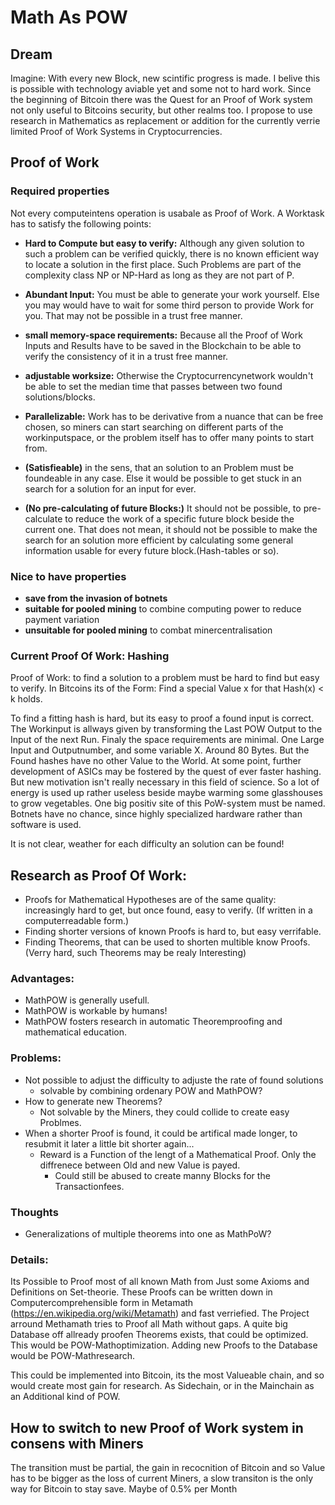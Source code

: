 # Math As POW

## Dream
Imagine: With every new Block, new scintific progress is made. I belive this is possible with technology aviable yet and some not to hard work. Since the beginning of Bitcoin there was the Quest for an Proof of Work system  not only useful to Bitcoins security, but other realms too. I propose to use research in Mathematics as replacement or addition for the currently verrie limited Proof of Work Systems in Cryptocurrencies.

## Proof of Work
### Required properties
Not every computeintens operation is usabale as Proof of Work. A Worktask has to satisfy the following points:

* **Hard to Compute but easy to verify:** Although any given solution to such a problem can be verified quickly, there is no known efficient way to locate a solution in the first place. Such Problems are part of the complexity class NP or NP-Hard as long as they are not part of P.

* **Abundant Input:** You must be able to generate your work yourself. Else you may would have to wait for some third person to provide Work for you. That may not be possible in a trust free manner.

* **small memory-space requirements:** Because all the Proof of Work Inputs and Results have to be saved in the Blockchain to be able to verify the consistency of it in a trust free manner. 

* **adjustable worksize:** Otherwise the Cryptocurrencynetwork wouldn't be able to set the median time that passes between two found solutions/blocks. 

* **Parallelizable:** Work has to be derivative from a nuance that can be free chosen, so miners can start searching on different parts of the workinputspace, or the problem itself has to offer many points to start from.

* **(Satisfieable)** in the sens, that an solution to an Problem must be foundeable in any case. Else it would be possible to get stuck in an search for a solution for an input for ever.

* **(No pre-calculating of future Blocks:)** It should not be possible, to pre-calculate to reduce the work of a specific future block beside the current one. That does not mean, it should not be possible to make the search for an solution more efficient by calculating some general information usable for every future block.(Hash-tables or so).

### Nice to have properties
* **save from the invasion of botnets**
* **suitable for pooled mining** to combine computing power to reduce payment variation
* **unsuitable for pooled mining** to combat minercentralisation


### Current Proof Of Work: Hashing
Proof of Work: to find a solution to a problem must be hard to find but easy to verify. In Bitcoins its of the Form: Find a special Value x for that Hash(x) < k holds.

To find a fitting hash is hard, but its easy to proof a found input is correct. The Workinput is allways given by transforming the Last POW Output to the Input of the next Run. Finaly the space requirements are minimal. One Large Input and Outputnumber, and some variable X. Around 80 Bytes. But the Found hashes have no other Value to the World. At some point, further development of ASICs may be fostered by the quest of ever faster hashing. But new motivation isn't really necessary in this field of science. So a lot of energy is used up rather useless beside maybe warming some glasshouses to grow vegetables.
One big positiv site of this PoW-system must be named. Botnets have no chance, since highly specialized hardware rather than software is used.

It is not clear, weather for each difficulty an solution can be found!

## Research as Proof Of Work:
* Proofs for Mathematical Hypotheses are of the same quality: increasingly hard to get, but once found, easy to verify. (If written in a computerreadable form.)
* Finding shorter versions of known Proofs is hard to, but easy verrifable.
* Finding Theorems, that can be used to shorten multible know Proofs. (Verry hard, such Theorems may be realy Interesting)

### Advantages:
* MathPOW is generally usefull.
* MathPOW is workable by humans!
* MathPOW fosters research in automatic Theoremproofing and mathematical education.



### Problems:
* Not possible to adjust the difficulty to adjuste the rate of found solutions
  * solvable by combining ordenary POW and MathPOW?
* How to generate new Theorems?
  * Not solvable by the Miners, they could collide to create easy Problmes.
* When a shorter Proof is found, it could be artifical made longer, to resubmit it later a little bit shorter again...
  * Reward is a Function of the lengt of a Mathematical Proof. Only the diffrenece between Old and new Value is payed.
    * Could still be abused to create manny Blocks for the Transactionfees.

### Thoughts
* Generalizations of multiple theorems into one as MathPoW?

### Details:

Its Possible to Proof most of all known Math from Just some Axioms and Definitions on Set-theorie. These Proofs can be written down in Computercomprehensible form in Metamath (https://en.wikipedia.org/wiki/Metamath) and fast verriefied. The Project arround Methamath tries to Proof all Math without gaps. A quite big Database off allready proofen Theorems exists, that could be optimized. This would be POW-Mathoptimization. Adding new Proofs to the Database would be POW-Mathresearch.

This could be implemented into Bitcoin, its the most Valueable chain, and so would create most gain for research. As Sidechain, or in the Mainchain as an Additional kind of POW.

## How to switch to new Proof of Work system in consens with Miners
The transition must be partial, the gain in recocnition of Bitcoin and so Value has to be bigger as the loss of current Miners, a slow transiton is the only way for Bitcoin to stay save. Maybe of 0.5\% per Month

